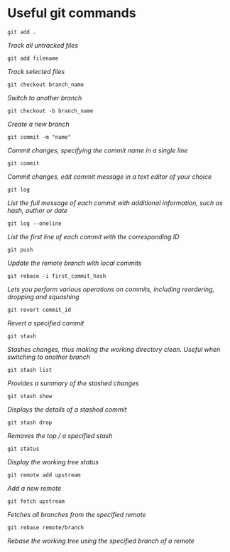 # Useful git commands

```
git add .
```
_Track all untracked files_

```
git add filename
```
_Track selected files_

```
git checkout branch_name
```
_Switch to another branch_

```
git checkout -b branch_name
```
_Create a new branch_

```
git commit -m "name"
```
_Commit changes, specifying the commit name in a single line_

```
git commit
```
_Commit changes, edit commit message in a text editor of your choice_

```
git log
```
_List the full message of each commit with additional information, such as hash, author or date_

```
git log --oneline
```
_List the first line of each commit with the corresponding ID_

```
git push
```
_Update the remote branch with local commits_

```
git rebase -i first_commit_hash
```
_Lets you perform various operations on commits, including reordering, dropping and squashing_

```
git revert commit_id
```
_Revert a specified commit_

```
git stash
```
_Stashes changes, thus making the working directory clean. Useful when switching to another branch_

```
git stash list
```
_Provides a summary of the stashed changes_

```
git stash show
```
_Displays the details of a stashed commit_

```
git stash drop
```
_Removes the top / a specified stash_

```
git status
```
_Display the working tree status_

```
git remote add upstream
```
_Add a new remote_

```
git fetch upstream
```
_Fetches all branches from the specified remote_

```
git rebase remote/branch
```
_Rebase the working tree using the specified branch of a remote_